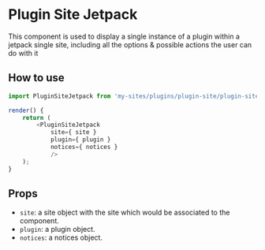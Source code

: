 # Plugin Site Jetpack

This component is used to display a single instance of a plugin within a jetpack single site, including all the options & possible actions the user can do with it

## How to use

```js
import PluginSiteJetpack from 'my-sites/plugins/plugin-site/plugin-site-jetpack';

render() {
    return (
        <PluginSiteJetpack
            site={ site }
            plugin={ plugin }
            notices={ notices }
            />
    );
}
```

## Props

- `site`: a site object with the site which would be associated to the component.
- `plugin`: a plugin object.
- `notices`: a notices object.
